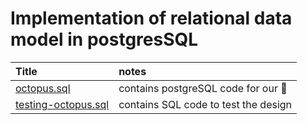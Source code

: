 # Implementation of relational data model in postgresSQL

| Title | notes |
|:------|:-----|
| [octopus.sql](octopus.sql) | contains postgreSQL code for our 🐙 |
| [testing-octopus.sql](testing-octopus.sql) | contains SQL code to test the design |


